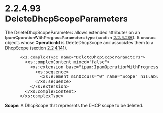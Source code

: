 <html dir="LTR" xmlns:mshelp="http://msdn.microsoft.com/mshelp" xmlns:ddue="http://ddue.schemas.microsoft.com/authoring/2003/5" xmlns:xlink="http://www.w3.org/1999/xlink" xmlns:tool="http://www.microsoft.com/tooltip">
 <body>
 <div id="header">
 <h1 class="heading">2.2.4.93 DeleteDhcpScopeParameters</h1>
 </div>
 <div id="mainSection">
 <div id="mainBody">
 <div id="allHistory" class="saveHistory"></div>
 <div id="sectionSection0" class="section" name="collapseableSection">
 

<p>The DeleteDhcpScopeParameters allows extended attributes on
an IpamOperationWithProgressParameters type (section <a href="99fc6063-33f2-47ef-8db7-91d89369e3dc.md">2.2.4.286</a>). It creates
objects whose <b>OperationId</b> is DeleteDhcpScope and associates them to a
DhcpScope (section <a href="229edb41-6fbb-4366-bc9c-116207dddf12.md">2.2.4.141</a>).</p>

<dl>
<dd>
<div><pre> &lt;xs:complexType name=&quot;DeleteDhcpScopeParameters&quot;&gt;
   &lt;xs:complexContent mixed=&quot;false&quot;&gt;
     &lt;xs:extension base=&quot;ipam:IpamOperationWithProgressParameters&quot;&gt;
       &lt;xs:sequence&gt;
         &lt;xs:element minOccurs=&quot;0&quot; name=&quot;Scope&quot; nillable=&quot;true&quot; type=&quot;ipam:DhcpScope&quot; /&gt;
       &lt;/xs:sequence&gt;
     &lt;/xs:extension&gt;
   &lt;/xs:complexContent&gt;
 &lt;/xs:complexType&gt;
</pre></div>
</dd></dl>

<p><b>Scope</b>: A DhcpScope that represents the DHCP
scope to be deleted.</p>


 </div>
 </div>
 </div>
 </body>
</html>